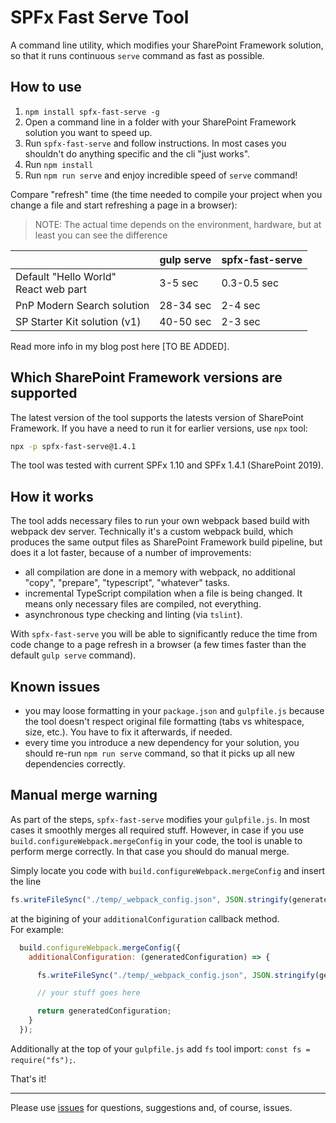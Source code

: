 # SPFx Fast Serve Tool

A command line utility, which modifies your SharePoint Framework solution, so that it runs continuous `serve` command as fast as possible.

## How to use

1. `npm install spfx-fast-serve -g`
2. Open a command line in a folder with your SharePoint Framework solution you want to speed up.
3. Run `spfx-fast-serve` and follow instructions. In most cases you shouldn't do anything specific and the cli "just works".
4. Run `npm install`
5. Run `npm run serve` and enjoy incredible speed of `serve` command!

Compare "refresh" time (the time needed to compile your project when you change a file and start refreshing a page in a browser):
> NOTE: The actual time depends on the environment, hardware, but at least you can see the difference

|                                           | gulp serve | spfx-fast-serve |
| ----------------------------------------- | ---------- | --------------- |
| Default "Hello World" <br> React web part | 3-5 sec    | 0.3-0.5 sec     |
| PnP Modern Search solution                | 28-34 sec  | 2-4 sec         |
| SP Starter Kit solution (v1)              | 40-50 sec  | 2-3 sec         |

Read more info in my blog post here [TO BE ADDED]. 

## Which SharePoint Framework versions are supported

The latest version of the tool supports the latests version of SharePoint Framework. If you have a need to run it for earlier versions, use `npx` tool:

```bash
npx -p spfx-fast-serve@1.4.1
```

The tool was tested with current SPFx 1.10 and SPFx 1.4.1 (SharePoint 2019). 

## How it works

The tool adds necessary files to run your own webpack based build with webpack dev server. Technically it's a custom webpack build, which produces the same output files as SharePoint Framework build pipeline, but does it a lot faster, because of a number of improvements:

- all compilation are done in a memory with webpack, no additional "copy", "prepare", "typescript", "whatever" tasks.
- incremental TypeScript compilation when a file is being changed. It means only necessary files are compiled, not everything.
- asynchronous type checking and linting (via `tslint`). 

With `spfx-fast-serve` you will be able to significantly reduce the time from code change to a page refresh in a browser (a few times faster than the  default `gulp serve` command).

## Known issues

- you may loose formatting in your `package.json` and `gulpfile.js` because the tool doesn't respect original file formatting (tabs vs whitespace, size, etc.). You have to fix it afterwards, if needed. 
- every time you introduce a new dependency for your solution, you should re-run `npm run serve` command, so that it picks up all new dependencies correctly. 

## Manual merge warning

As part of the steps, `spfx-fast-serve` modifies your `gulpfile.js`. In most cases it smoothly merges all required stuff. However, in case if you use `build.configureWebpack.mergeConfig` in your code, the tool is unable to perform merge correctly. In that case you should do manual merge.   

Simply locate you code with `build.configureWebpack.mergeConfig` and insert the line 

```javascript
fs.writeFileSync("./temp/_webpack_config.json", JSON.stringify(generatedConfiguration, null, 2));
```
 at the bigining of your `additionalConfiguration` callback method.   
For example: 

```javascript
  build.configureWebpack.mergeConfig({
    additionalConfiguration: (generatedConfiguration) => {

      fs.writeFileSync("./temp/_webpack_config.json", JSON.stringify(generatedConfiguration, null, 2)); // <-- the needed line

      // your stuff goes here

      return generatedConfiguration;
    }
  });
```

Additionally at the top of your `gulpfile.js` add `fs` tool import: `const fs = require("fs");`. 

That's it!

---
Please use [issues](https://github.com/s-KaiNet/spfx-fast-serve/issues) for questions, suggestions and, of course, issues.